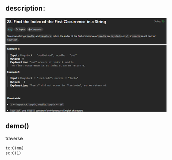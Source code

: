 ## description:

![q.png](assets/q.png)
![a.png](assets/a.png)

## demo()

traverse

```
tc:O(mn)
sc:O(1)
```

